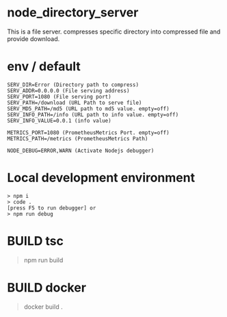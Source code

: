 # node_directory_server

This is a file server. compresses specific directory into compressed file and provide download.

# env / default
```env
SERV_DIR=Error (Directory path to compress)
SERV_ADDR=0.0.0.0 (File serving address)
SERV_PORT=1080 (File serving port)
SERV_PATH=/download (URL Path to serve file)
SERV_MD5_PATH=/md5 (URL path to md5 value. empty=off)
SERV_INFO_PATH=/info (URL path to info value. empty=off)
SERV_INFO_VALUE=0.0.1 (info value)

METRICS_PORT=1080 (PrometheusMetrics Port. empty=off)
METRICS_PATH=/metrics (PrometheusMetrics Path)

NODE_DEBUG=ERROR,WARN (Activate Nodejs debugger)
```

# Local development environment
```
> npm i
> code .
[press F5 to run debugger] or
> npm run debug
```

# BUILD tsc
> npm run build

# BUILD docker
> docker build .
